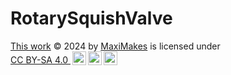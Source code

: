 # RotarySquishValve

<p xmlns:cc="http://creativecommons.org/ns#" >
 <a rel="cc:attributionURL" href="https://github.com/MaxiMakes/RotarySquishValve">
   This work</a> 
  © 2024 by 
  <a rel="cc:attributionURL dct:creator" property="cc:attributionName" href="https://github.com/MaxiMakes">
    MaxiMakes</a> is licensed under 
  <a href="http://creativecommons.org/licenses/by-sa/4.0/?ref=chooser-v1" target="_blank" rel="license noopener noreferrer" style="display:inline-block;">
    CC BY-SA 4.0
    <img style="height:22px!important;margin-left:3px;vertical-align:text-bottom;" src="https://mirrors.creativecommons.org/presskit/icons/cc.svg?ref=chooser-v1"><img style="height:22px!important;margin-left:3px;vertical-align:text-bottom;" src="https://mirrors.creativecommons.org/presskit/icons/by.svg?ref=chooser-v1"><img style="height:22px!important;margin-left:3px;vertical-align:text-bottom;" src="https://mirrors.creativecommons.org/presskit/icons/sa.svg?ref=chooser-v1">
   </a>
</p> 
